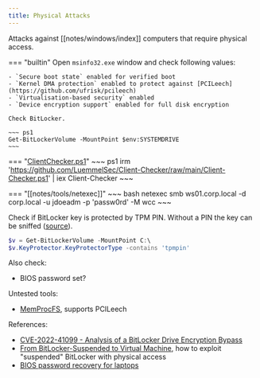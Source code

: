 ```yaml
---
title: Physical Attacks
---
```


Attacks against [[notes/windows/index]] computers that require physical access.

=== "builtin"
    Open `msinfo32.exe` window and check following values:

    - `Secure boot state` enabled for verified boot
    - `Kernel DMA protection` enabled to protect against [PCILeech](https://github.com/ufrisk/pcileech)
    - `Virtualisation-based security` enabled
    - `Device encryption support` enabled for full disk encryption

    Check BitLocker.

    ~~~ ps1
    Get-BitLockerVolume -MountPoint $env:SYSTEMDRIVE
    ~~~

=== "[ClientChecker.ps1](https://github.com/luemmelsec/client-checker)"
    ~~~ ps1
    irm 'https://github.com/LuemmelSec/Client-Checker/raw/main/Client-Checker.ps1' | iex
    Client-Checker
    ~~~

=== "[[notes/tools/netexec]]"
    ~~~ bash
    netexec smb ws01.corp.local -d corp.local -u jdoeadm -p 'passw0rd' -M wcc
    ~~~

Check if BitLocker key is protected by TPM PIN.
Without a PIN the key can be sniffed ([source](https://www.youtube.com/watch?v=wTl4vEednkQ)).

~~~ ps1
$v = Get-BitLockerVolume -MountPoint C:\
$v.KeyProtector.KeyProtectorType -contains 'tpmpin'
~~~

Also check:

- BIOS password set?

Untested tools:

- [MemProcFS](https://github.com/ufrisk/MemProcFS), supports PCILeech

References:

- [CVE-2022-41099 - Analysis of a BitLocker Drive Encryption Bypass](http://web.archive.org/web/20230814210937/https://blog.scrt.ch/2023/08/14/cve-2022-41099-analysis-of-a-bitlocker-drive-encryption-bypass/)
- [From BitLocker-Suspended to Virtual Machine](http://web.archive.org/web/20230421151812/https://sensepost.com/blog/2023/from-bitlocker-suspended-to-virtual-machine/), how to exploit "suspended" BitLocker with physical access
- [BIOS password recovery for laptops](https://bios-pw.org/)
